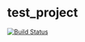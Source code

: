 # test_project

[![Build Status](https://travis-ci.org/yanaxgrishkova/test_project.svg?branch=master)](https://travis-ci.org/yanaxgrishkova/test_project)
